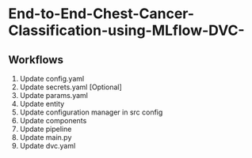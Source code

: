 # End-to-End-Chest-Cancer-Classification-using-MLflow-DVC-

## Workflows

1. Update config.yaml
2. Update secrets.yaml [Optional]
3. Update params.yaml
4. Update entity
5. Update configuration manager in src config
6. Update components
7. Update pipeline
8. Update main.py
9. Update dvc.yaml